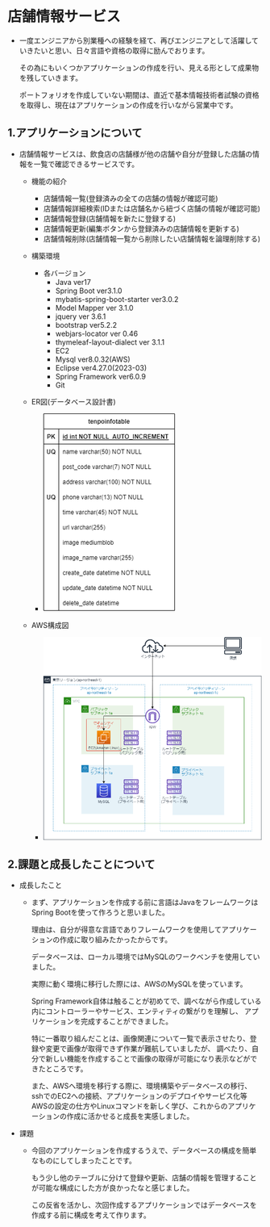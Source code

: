 # 店舗情報サービス
 - 一度エンジニアから別業種への経験を経て、再びエンジニアとして活躍していきたいと思い、日々言語や資格の取得に励んでおります。
   
   その為にもいくつかアプリケーションの作成を行い、見える形として成果物を残していきます。

   ポートフォリオを作成していない期間は、直近で基本情報技術者試験の資格を取得し、現在はアプリケーションの作成を行いながら営業中です。

## 1.アプリケーションについて
 - 店舗情報サービスは、飲食店の店舗様が他の店舗や自分が登録した店舗の情報を一覧で確認できるサービスです。
   - 機能の紹介
     - 店舗情報一覧(登録済みの全ての店舗の情報が確認可能)
     - 店舗情報詳細検索(IDまたは店舗名から紐づく店舗の情報が確認可能)
     - 店舗情報登録(店舗情報を新たに登録する)
     - 店舗情報更新(編集ボタンから登録済みの店舗情報を更新する)
     - 店舗情報削除(店舗情報一覧から削除したい店舗情報を論理削除する)
       
   - 構築環境
     - 各バージョン
       - Java ver17
       - Spring Boot ver3.1.0
       - mybatis-spring-boot-starter ver3.0.2
       - Model Mapper ver 3.1.0
       - jquery ver 3.6.1
       - bootstrap ver5.2.2
       - webjars-locator ver 0.46
       - thymeleaf-layout-dialect ver 3.1.1
       - EC2
       - Mysql ver8.0.32(AWS)
       - Eclipse ver4.27.0(2023-03)
       - Spring Framework ver6.0.9
       - Git
   - ER図(データベース設計書)
     - ![ER Image 1](/daikoudb-ER.png)
   - AWS構成図
     - ![AWS Image 2](/AWS.png)
## 2.課題と成長したことについて
 - 成長したこと
   - まず、アプリケーションを作成する前に言語はJavaをフレームワークはSpring Bootを使って作ろうと思いました。
     
     理由は、自分が得意な言語でありフレームワークを使用してアプリケーションの作成に取り組みたかったからです。
     
     データベースは、ローカル環境ではMySQLのワークベンチを使用していました。
     
     実際に動く環境に移行した際には、AWSのMySQLを使っています。
     
     Spring Framework自体は触ることが初めてで、調べながら作成している内にコントローラーやサービス、エンティティの繋がりを理解し、
     アプリケーションを完成することができました。
     
     特に一番取り組んだことは、画像関連について一覧で表示させたり、登録や変更で画像が取得できず作業が難航していましたが、
     調べたり、自分で新しい機能を作成することで画像の取得が可能になり表示などができたところです。
     
     また、AWSへ環境を移行する際に、環境構築やデータベースの移行、sshでのEC2への接続、アプリケーションのデプロイやサービス化等
     AWSの設定の仕方やLinuxコマンドを新しく学び、これからのアプリケーションの作成に活かせると成長を実感しました。
- 課題
  - 今回のアプリケーションを作成するうえで、データベースの構成を簡単なものにしてしまったことです。

    もう少し他のテーブルに分けて登録や更新、店舗の情報を管理することが可能な構成にした方が良かったなと感じました。

    この反省を活かし、次回作成するアプリケーションではデータベースを作成する前に構成を考えて作ります。

   
      
   
